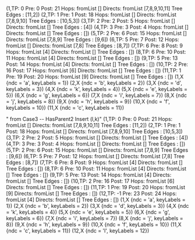 (1,TP: 0 Pre: 0 Post:  21 Hops: fromList [] Directs:  fromList [7,8,9,10,11] Tree Edges : [11,2])
(2,TP: 1 Pre: 1 Post:  18 Hops: fromList [] Directs:  fromList [7,8,9,10] Tree Edges : [10,5,3])
(3,TP: 2 Pre: 2 Post:  5 Hops: fromList [] Directs:  fromList [] Tree Edges : [4])
(4,TP: 3 Pre: 3 Post:  4 Hops: fromList [] Directs:  fromList [] Tree Edges : [])
(5,TP: 2 Pre: 6 Post:  15 Hops: fromList [] Directs:  fromList [7,8,9] Tree Edges : [9,6])
(6,TP: 5 Pre: 7 Post:  12 Hops: fromList [] Directs:  fromList [7,8] Tree Edges : [8,7])
(7,TP: 6 Pre: 8 Post:  9 Hops: fromList [4] Directs:  fromList [] Tree Edges : [])
(8,TP: 6 Pre: 10 Post:  11 Hops: fromList [4] Directs:  fromList [] Tree Edges : [])
(9,TP: 5 Pre: 13 Post:  14 Hops: fromList [4] Directs:  fromList [] Tree Edges : [])
(10,TP: 2 Pre: 16 Post:  17 Hops: fromList [6] Directs:  fromList [] Tree Edges : [])
(11,TP: 1 Pre: 19 Post:  20 Hops: fromList [9] Directs:  fromList [] Tree Edges : [])
(1,X {ndc = 'a', keyLabels = 1})
(2,X {ndc = 'b', keyLabels = 2})
(3,X {ndc = 'd', keyLabels = 3})
(4,X {ndc = 'k', keyLabels = 4})
(5,X {ndc = 'e', keyLabels = 5})
(6,X {ndc = 'g', keyLabels = 6})
(7,X {ndc = 'i', keyLabels = 7})
(8,X {ndc = 'j', keyLabels = 8})
(9,X {ndc = 'h', keyLabels = 9})
(10,X {ndc = 'f', keyLabels = 10})
(11,X {ndc = 'c', keyLabels = 11})




" from Case3 -- HasParent2 Insert (l,k)"
(1,TP: 0 Pre: 0 Post:  21 Hops: fromList [] Directs:  fromList [7,8,9,10,11] Tree Edges : [11,2])
(2,TP: 1 Pre: 1 Post:  18 Hops: fromList [] Directs:  fromList [7,8,9,10] Tree Edges : [10,5,3])
(3,TP: 2 Pre: 2 Post:  5 Hops: fromList [] Directs:  fromList [] Tree Edges : [4])
(4,TP: 3 Pre: 3 Post:  4 Hops: fromList [] Directs:  fromList [] Tree Edges : [])
(5,TP: 2 Pre: 6 Post:  15 Hops: fromList [] Directs:  fromList [7,8,9] Tree Edges : [9,6])
(6,TP: 5 Pre: 7 Post:  12 Hops: fromList [] Directs:  fromList [7,8] Tree Edges : [8,7])
(7,TP: 6 Pre: 8 Post:  9 Hops: fromList [4] Directs:  fromList [] Tree Edges : [])
(8,TP: 6 Pre: 10 Post:  11 Hops: fromList [4] Directs:  fromList [] Tree Edges : [])
(9,TP: 5 Pre: 13 Post:  14 Hops: fromList [4] Directs:  fromList [] Tree Edges : [])
(10,TP: 2 Pre: 16 Post:  17 Hops: fromList [6] Directs:  fromList [] Tree Edges : [])
(11,TP: 1 Pre: 19 Post:  20 Hops: fromList [9] Directs:  fromList [] Tree Edges : [])
(12,TP: -1 Pre: 23 Post:  24 Hops: fromList [4] Directs:  fromList [] Tree Edges : [])
(1,X {ndc = 'a', keyLabels = 1})
(2,X {ndc = 'b', keyLabels = 2})
(3,X {ndc = 'd', keyLabels = 3})
(4,X {ndc = 'k', keyLabels = 4})
(5,X {ndc = 'e', keyLabels = 5})
(6,X {ndc = 'g', keyLabels = 6})
(7,X {ndc = 'i', keyLabels = 7})
(8,X {ndc = 'j', keyLabels = 8})
(9,X {ndc = 'h', keyLabels = 9})
(10,X {ndc = 'f', keyLabels = 10})
(11,X {ndc = 'c', keyLabels = 11})
(12,X {ndc = 'l', keyLabels = 12})